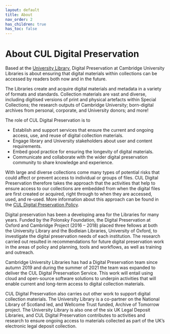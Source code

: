 ```yaml
---
layout: default
title: About
nav_order: 2
has_children: true
has_toc: false
---
```

# About CUL Digital Preservation
Based at the [University Library](https://www.lib.cam.ac.uk/), Digital Preservation at Cambridge University Libraries is about ensuring that digital materials within collections can be accessed by readers both now and in the future.

The Libraries create and acquire digital materials and metadata in a variety of formats and standards. Collection materials are vast and diverse, including digitised versions of print and physical artefacts within Special Collections; the research outputs of Cambridge University; born-digital archives from personal, corporate, and University donors; and more!

The role of CUL Digital Preservation is to 
* Establish and support services that ensure the current and ongoing access, use, and reuse of digital collection materials. 
* Engage library and University stakeholders about user and content requirements. 
* Embed good practice for ensuring the longevity of digital materials. 
* Communicate and collaborate with the wider digital preservation community to share knowledge and experience.

With large and diverse collections come many types of potential risks that could affect or prevent access to individual or groups of files. CUL Digital Preservation therefore takes the approach that the activities that help to ensure access to our collections are embedded from when the digital files are first created or acquired, right through to when they are accessed, used, and re-used. More information about this approach can be found in the [CUL Digital Preservation Policy](https://digitalpreservation-docs.lib.cam.ac.uk/cul-digital-preservation-policy.html).

Digital preservation has been a developing area for the Libraries for many years. Funded by the Polonsky Foundation, the Digital Preservation at Oxford and Cambridge Project (2016 – 2018) placed three fellows at both the University Library and the Bodleian Libraries, University of Oxford, to investigate the digital preservation needs of each institution. The research carried out resulted in recommendations for future digital preservation work in the areas of policy and planning, tools and workflows, as well as training and outreach.

Cambridge University Libraries has had a Digital Preservation team since autumn 2019 and during the summer of 2021 the team was expanded to deliver the CUL Digital Preservation Service. This work will entail using cloud and open-source software solutions to underpin activities that will enable current and long-term access to digital collection materials.

CUL Digital Preservation also carries out other work to support digital collection materials. The University Library is a co-partner on the National Library of Scotland led, and Wellcome Trust funded, Archive of Tomorrow project. The University Library is also one of the six UK Legal Deposit Libraries, and CUL Digital Preservation contributes to activities and research to ensure ongoing access to materials collected as part of the UK’s electronic legal deposit collection.
